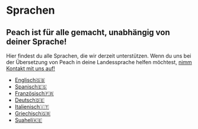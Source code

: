 # Sprachen
## Peach ist für alle gemacht, unabhängig von deiner Sprache!

Hier findest du alle Sprachen, die wir derzeit unterstützen.
Wenn du uns bei der Übersetzung von Peach in deine Landessprache helfen möchtest, [nimm Kontakt mit uns auf!](mailto:hello@peachbitcoin.com)

<ul>
  <li><a href="/">Englisch🇬🇧</a></li>
  <li><a href="/es">Spanisch🇪🇸</a></li>
  <li><a href="/fr">Französisch🇫🇷</a></li>
  <li><a href="/de">Deutsch🇩🇪</a></li>
  <li><a href="/it">Italienisch🇮🇹</a></li>
  <li><a href="/el">Griechisch🇬🇷</a></li>
  <li><a href="/sw">Suaheli🇰🇪</a></li>
</ul>
